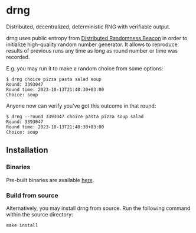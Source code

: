 # drng

Distributed, decentralized, deterministic RNG with verifiable output.

drng uses public entropy from [Distributed Randomness Beacon](https://drand.love/)
in order to initialize high-quality random number generator. It allows to
reproduce results of previous runs any time as long as round number or time
was recorded.

E.g. you may run it to make a random choice from some options:

```
$ drng choice pizza pasta salad soup
Round: 3393047
Round time: 2023-10-13T21:40:30+03:00
Choice: soup
```

Anyone now can verify you've got this outcome in that round:

```
$ drng --round 3393047 choice pasta pizza soup salad
Round: 3393047
Round time: 2023-10-13T21:40:30+03:00
Choice: soup
```

## Installation

### Binaries

Pre-built binaries are available [here](https://github.com/Snawoot/drng/releases/latest).

### Build from source

Alternatively, you may install drng from source. Run the following command within the source directory:

```
make install
```

